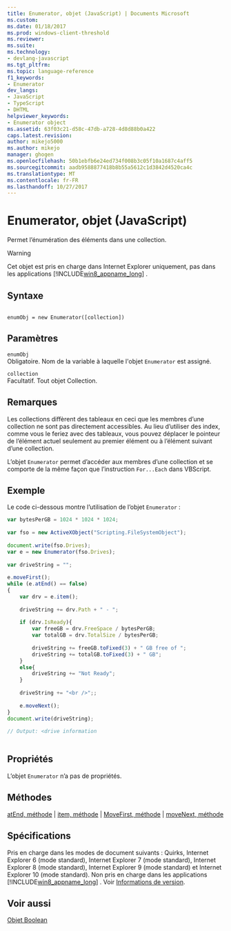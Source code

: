 ```yaml
---
title: Enumerator, objet (JavaScript) | Documents Microsoft
ms.custom: 
ms.date: 01/18/2017
ms.prod: windows-client-threshold
ms.reviewer: 
ms.suite: 
ms.technology:
- devlang-javascript
ms.tgt_pltfrm: 
ms.topic: language-reference
f1_keywords:
- Enumerator
dev_langs:
- JavaScript
- TypeScript
- DHTML
helpviewer_keywords:
- Enumerator object
ms.assetid: 63f03c21-d58c-47db-a728-4d8d88b0a422
caps.latest.revision: 
author: mikejo5000
ms.author: mikejo
manager: ghogen
ms.openlocfilehash: 50b1ebfb6e24ed734f008b3c05f10a1687c4aff5
ms.sourcegitcommit: aadb9588877418b8b55a5612c1d3842d4520ca4c
ms.translationtype: MT
ms.contentlocale: fr-FR
ms.lasthandoff: 10/27/2017
---
```

# <a name="enumerator-object-javascript"></a>Enumerator, objet (JavaScript)
Permet l’énumération des éléments dans une collection.  
  
> [!WARNING]
>  Cet objet est pris en charge dans Internet Explorer uniquement, pas dans les applications [!INCLUDE[win8_appname_long](../../javascript/includes/win8-appname-long-md.md)] .  
  
## <a name="syntax"></a>Syntaxe  
  
```  
  
enumObj = new Enumerator([collection])   
```  
  
## <a name="parameters"></a>Paramètres  
 `enumObj`  
 Obligatoire. Nom de la variable à laquelle l'objet `Enumerator` est assigné.  
  
 `collection`  
 Facultatif. Tout objet Collection.  
  
## <a name="remarks"></a>Remarques  
 Les collections diffèrent des tableaux en ceci que les membres d’une collection ne sont pas directement accessibles. Au lieu d’utiliser des index, comme vous le feriez avec des tableaux, vous pouvez déplacer le pointeur de l’élément actuel seulement au premier élément ou à l’élément suivant d’une collection.  
  
 L’objet `Enumerator` permet d’accéder aux membres d’une collection et se comporte de la même façon que l’instruction `For...Each` dans VBScript.  
  
## <a name="example"></a>Exemple  
 Le code ci-dessous montre l’utilisation de l’objet `Enumerator` :  
  
```JavaScript  
var bytesPerGB = 1024 * 1024 * 1024;  
  
var fso = new ActiveXObject("Scripting.FileSystemObject");  
  
document.write(fso.Drives);  
var e = new Enumerator(fso.Drives);  
  
var driveString = "";  
  
e.moveFirst();  
while (e.atEnd() == false)  
{  
    var drv = e.item();  
  
    driveString += drv.Path + " - ";  
  
    if (drv.IsReady){  
        var freeGB = drv.FreeSpace / bytesPerGB;  
        var totalGB = drv.TotalSize / bytesPerGB;  
  
        driveString += freeGB.toFixed(3) + " GB free of ";  
        driveString += totalGB.toFixed(3) + " GB";  
    }  
    else{  
        driveString += "Not Ready";  
    }  
  
    driveString += "<br />";;  
  
    e.moveNext();  
}  
document.write(driveString);  
  
// Output: <drive information  
  
```  
  
## <a name="properties"></a>Propriétés  
 L’objet `Enumerator` n’a pas de propriétés.  
  
## <a name="methods"></a>Méthodes  
 [atEnd, méthode](../../javascript/reference/atend-method-enumerator-javascript.md) &#124; [item, méthode](../../javascript/reference/item-method-enumerator-javascript.md) &#124; [MoveFirst, méthode](../../javascript/reference/movefirst-method-enumerator-javascript.md) &#124; [moveNext, méthode](../../javascript/reference/movenext-method-enumerator-javascript.md)  
  
## <a name="requirements"></a>Spécifications  
 Pris en charge dans les modes de document suivants : Quirks, Internet Explorer 6 (mode standard), Internet Explorer 7 (mode standard), Internet Explorer 8 (mode standard), Internet Explorer 9 (mode standard) et Internet Explorer 10 (mode standard). Non pris en charge dans les applications [!INCLUDE[win8_appname_long](../../javascript/includes/win8-appname-long-md.md)] . Voir [Informations de version](../../javascript/reference/javascript-version-information.md).  
  
## <a name="see-also"></a>Voir aussi  
 [Objet Boolean](../../javascript/reference/boolean-object-javascript.md)